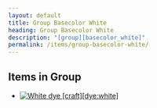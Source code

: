 ```yaml
---
layout: default
title: Group Basecolor White
heading: Group Basecolor White
description: "[group][basecolor_white]"
permalink: /items/group-basecolor-white/
---
```



## Items in Group

<ul class="list-items clearfix">
    <li><a href="{{site.baseurl}}/items/dye-white/"><img src="{{site.baseurl}}/assets/img/items/textures/dye_white.png" data-toggle="tooltip" title="White dye [craft][dye:white]"></a></li>
</ul>
